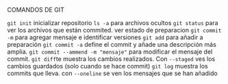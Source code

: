 COMANDOS DE GIT

``git init`` inicializar repositorio
``ls -a`` para archivos ocultos
``git status`` para ver los archivos que están commited. ver estado de preparacion
``git commit -m`` para agregar mensaje e identificar versiones
``git add`` para añadir a preparación
``git commit -a`` define el commit y añade una descripción más amplia.
``git commit --ammend -m "mensaje"`` para modificar el mensaje del commit.
``git diff``te muestra los cambios realizados. Con ``--staged`` ves los cambios guardados (solo cuando se hace commit)
``git log`` muestra los commits que lleva. con ``--oneline`` se ven los mensajes que se han añadido

